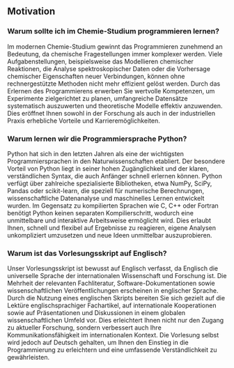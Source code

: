 ## Motivation

### Warum sollte ich im Chemie-Studium programmieren lernen?

Im modernen Chemie-Studium gewinnt das Programmieren zunehmend an Bedeutung, da chemische Fragestellungen immer komplexer werden. Viele Aufgabenstellungen, beispielsweise das Modellieren chemischer Reaktionen, die Analyse spektroskopischer Daten oder die Vorhersage chemischer Eigenschaften neuer Verbindungen, können ohne rechnergestützte Methoden nicht mehr effizient gelöst werden. Durch das Erlernen des Programmierens erwerben Sie wertvolle Kompetenzen, um Experimente zielgerichtet zu planen, umfangreiche Datensätze systematisch auszuwerten und theoretische Modelle effektiv anzuwenden. Dies eröffnet Ihnen sowohl in der Forschung als auch in der industriellen Praxis erhebliche Vorteile und Karrieremöglichkeiten.

### Warum lernen wir die Programmiersprache Python?

Python hat sich in den letzten Jahren als eine der wichtigsten Programmiersprachen in den Naturwissenschaften etabliert. Der besondere Vorteil von Python liegt in seiner hohen Zugänglichkeit und der klaren, verständlichen Syntax, die auch Anfänger schnell erlernen können. Python verfügt über zahlreiche spezialisierte Bibliotheken, etwa NumPy, SciPy, Pandas oder scikit-learn, die speziell für numerische Berechnungen, wissenschaftliche Datenanalyse und maschinelles Lernen entwickelt wurden. Im Gegensatz zu kompilierten Sprachen wie C, C++ oder Fortran benötigt Python keinen separaten Kompilierschritt, wodurch eine unmittelbare und interaktive Arbeitsweise ermöglicht wird. Dies erlaubt Ihnen, schnell und flexibel auf Ergebnisse zu reagieren, eigene Analysen unkompliziert umzusetzen und neue Ideen unmittelbar auszuprobieren.

### Warum ist das Vorlesungsskript auf Englisch?

Unser Vorlesungsskript ist bewusst auf Englisch verfasst, da Englisch die universelle Sprache der internationalen Wissenschaft und Forschung ist. Die Mehrheit der relevanten Fachliteratur, Software-Dokumentationen sowie wissenschaftlichen Veröffentlichungen erscheinen in englischer Sprache. Durch die Nutzung eines englischen Skripts bereiten Sie sich gezielt auf die Lektüre englischsprachiger Fachartikel, auf internationale Kooperationen sowie auf Präsentationen und Diskussionen in einem globalen wissenschaftlichen Umfeld vor. Dies erleichtert Ihnen nicht nur den Zugang zu aktueller Forschung, sondern verbessert auch Ihre Kommunikationsfähigkeit im internationalen Kontext. Die Vorlesung selbst wird jedoch auf Deutsch gehalten, um Ihnen den Einstieg in die Programmierung zu erleichtern und eine umfassende Verständlichkeit zu gewährleisten.
